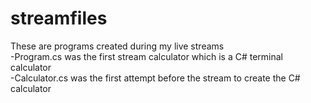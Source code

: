 # streamfiles
These are programs created during my live streams
</br>-Program.cs was the first stream calculator which is a C# terminal calculator
</br>-Calculator.cs was the first attempt before the stream to create the C# calculator
